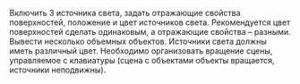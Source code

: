 Включить 3 источника света, задать отражающие свойства 
поверхностей, положение и цвет источников света. Рекомендуется цвет
поверхностей сделать одинаковым, а отражающие свойства – разными.
Вывести несколько объемных объектов. Источники света должны иметь
различный цвет. Необходимо организовать вращение сцены, управляемое с
клавиатуры (сцена с объектами объекты вращается, источники неподвижны).
